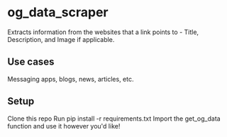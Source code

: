 # og_data_scraper

Extracts information from the websites that a link points to - Title, Description, and Image if applicable.

## Use cases

Messaging apps, blogs, news, articles, etc.

## Setup

Clone this repo
Run pip install -r requirements.txt
Import the get_og_data function and use it however you'd like!

